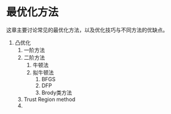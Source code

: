 # 最优化方法

这章主要讨论常见的最优化方法，以及优化技巧与不同方法的优缺点。

1. 凸优化
   1. 一阶方法
   2. 二阶方法
      1. 牛顿法
      2. 拟牛顿法
         1. BFGS
         2. DFP
         3. Brody类方法
   3. Trust Region method
   4. 



